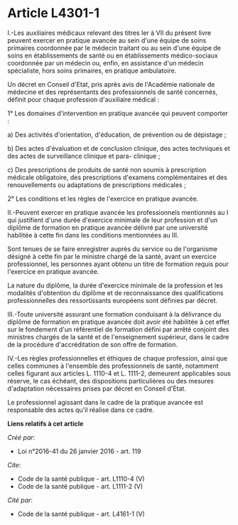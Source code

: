 # Article L4301-1

I.-Les auxiliaires médicaux relevant des titres Ier à VII du présent livre peuvent exercer en pratique avancée au sein d'une
équipe de soins primaires coordonnée par le médecin traitant ou au sein d'une équipe de soins en établissements de santé ou
en établissements médico-sociaux coordonnée par un médecin ou, enfin, en assistance d'un médecin spécialiste, hors soins
primaires, en pratique ambulatoire. 

Un décret en Conseil d'Etat, pris après avis de l'Académie nationale de médecine et des représentants des professionnels de
santé concernés, définit pour chaque profession d'auxiliaire médical : 

1° Les domaines d'intervention en pratique avancée qui peuvent comporter : 

a) Des activités d'orientation, d'éducation, de prévention ou de dépistage ; 

b) Des actes d'évaluation et de conclusion clinique, des actes techniques et des actes de surveillance clinique et para-
clinique ; 

c) Des prescriptions de produits de santé non soumis à prescription médicale obligatoire, des prescriptions d'examens
complémentaires et des renouvellements ou adaptations de prescriptions médicales ; 

2° Les conditions et les règles de l'exercice en pratique avancée. 

II.-Peuvent exercer en pratique avancée les professionnels mentionnés au I qui justifient d'une durée d'exercice minimale de
leur profession et d'un diplôme de formation en pratique avancée délivré par une université habilitée à cette fin dans les
conditions mentionnées au III. 

Sont tenues de se faire enregistrer auprès du service ou de l'organisme désigné à cette fin par le ministre chargé de la
santé, avant un exercice professionnel, les personnes ayant obtenu un titre de formation requis pour l'exercice en pratique
avancée. 

La nature du diplôme, la durée d'exercice minimale de la profession et les modalités d'obtention du diplôme et de
reconnaissance des qualifications professionnelles des ressortissants européens sont définies par décret. 

III.-Toute université assurant une formation conduisant à la délivrance du diplôme de formation en pratique avancée doit
avoir été habilitée à cet effet sur le fondement d'un référentiel de formation défini par arrêté conjoint des ministres
chargés de la santé et de l'enseignement supérieur, dans le cadre de la procédure d'accréditation de son offre de formation. 

IV.-Les règles professionnelles et éthiques de chaque profession, ainsi que celles communes à l'ensemble des professionnels
de santé, notamment celles figurant aux articles L. 1110-4 et L. 1111-2, demeurent applicables sous réserve, le cas échéant,
des dispositions particulières ou des mesures d'adaptation nécessaires prises par décret en Conseil d'Etat. 

Le professionnel agissant dans le cadre de la pratique avancée est responsable des actes qu'il réalise dans ce cadre.

**Liens relatifs à cet article**

_Créé par_:

  - Loi n°2016-41 du 26 janvier 2016 - art. 119

_Cite_:

  - Code de la santé publique - art. L1110-4 (V)
  - Code de la santé publique - art. L1111-2 (V)

_Cité par_:

  - Code de la santé publique - art. L4161-1 (V)
